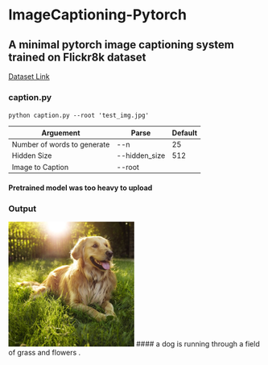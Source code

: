 # ImageCaptioning-Pytorch

## A minimal pytorch image captioning system trained on Flickr8k dataset 

[Dataset Link](https://www.kaggle.com/aladdinpersson/flickr8kimagescaptions)

### caption.py

`python caption.py --root 'test_img.jpg'`

| Arguement | Parse | Default |
| ----------- | ----------- | ----------- |
| Number of words to generate | --n | 25 |
| Hidden  Size | --hidden_size | 512 |
| Image to Caption | --root |  |

#### Pretrained model was too heavy to upload

### Output

<img src="https://github.com/rutvij-25/ImageCaptioning-pytorch/blob/main/test/test1.jpg" width="250">
#### <SOS> a dog is running through a field of grass and flowers . <EOS>
